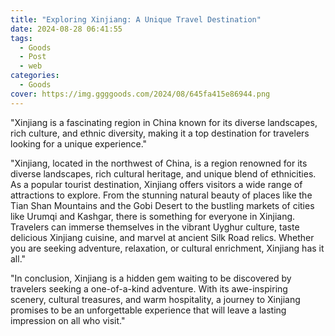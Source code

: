 ```yaml
---
title: "Exploring Xinjiang: A Unique Travel Destination"
date: 2024-08-28 06:41:55
tags:
  - Goods
  - Post
  - web
categories:
  - Goods
cover: https://img.ggggoods.com/2024/08/645fa415e86944.png
---
```


"Xinjiang is a fascinating region in China known for its diverse landscapes, rich culture, and ethnic diversity, making it a top destination for travelers looking for a unique experience."

"Xinjiang, located in the northwest of China, is a region renowned for its diverse landscapes, rich cultural heritage, and unique blend of ethnicities. As a popular tourist destination, Xinjiang offers visitors a wide range of attractions to explore. From the stunning natural beauty of places like the Tian Shan Mountains and the Gobi Desert to the bustling markets of cities like Urumqi and Kashgar, there is something for everyone in Xinjiang. Travelers can immerse themselves in the vibrant Uyghur culture, taste delicious Xinjiang cuisine, and marvel at ancient Silk Road relics. Whether you are seeking adventure, relaxation, or cultural enrichment, Xinjiang has it all."

"In conclusion, Xinjiang is a hidden gem waiting to be discovered by travelers seeking a one-of-a-kind adventure. With its awe-inspiring scenery, cultural treasures, and warm hospitality, a journey to Xinjiang promises to be an unforgettable experience that will leave a lasting impression on all who visit."
